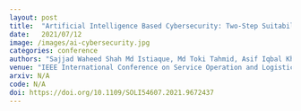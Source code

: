 ```yaml
---
layout: post
title:  "Artificial Intelligence Based Cybersecurity: Two-Step Suitability Test"
date:   2021/07/12
image: /images/ai-cybersecurity.jpg
categories: conference
authors: "Sajjad Waheed Shah Md Istiaque, Md Toki Tahmid, Asif Iqbal Khan, Zaber Al Hassan"
venue: "IEEE International Conference on Service Operation and Logistics, and Informatics, SOLI, 2021"
arxiv: N/A
code: N/A
doi: https://doi.org/10.1109/SOLI54607.2021.9672437
---
```

